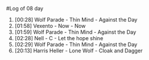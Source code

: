 #Log of 08 day

1. [00:28] Wolf Parade - Thin Mind - Against the Day
1. [01:58] Vexento - Now - Now
1. [01:59] Wolf Parade - Thin Mind - Against the Day
1. [02:28] Nell - C - Let the hope shine
1. [02:29] Wolf Parade - Thin Mind - Against the Day
1. [20:13] Harris Heller - Lone Wolf - Cloak and Dagger
